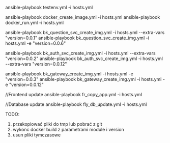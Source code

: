 ansible-playbook testenv.yml -i hosts.yml

ansible-playbook docker_create_image.yml -i hosts.yml
ansible-playbook docker_run.yml -i hosts.yml

ansible-playbook bk_question_svc_create_img.yml -i hosts.yml --extra-vars "version=0.0.1"
ansible-playbook bk_question_svc_create_img.yml -i hosts.yml -e "version=0.0.6"

ansible-playbook bk_auth_svc_create_img.yml -i hosts.yml --extra-vars "version=0.0.2"
ansible-playbook bk_auth_svc_create_img.yml -i hosts.yml --extra-vars "version=0.0.12"

ansible-playbook bk_gateway_create_img.yml -i hosts.yml -e "version=0.0.3"
ansible-playbook bk_gateway_create_img.yml -i hosts.yml -e "version=0.0.12"


//Frontend update
ansible-playbook fr_copy_app.yml -i hosts.yml


//Database update
ansible-playbook fly_db_update.yml -i hosts.yml

TODO:
1. przekopiować pliki do tmp lub pobrać z git
2. wykonc docker build z parametrami module i version
3. usun pliki tymczasowe